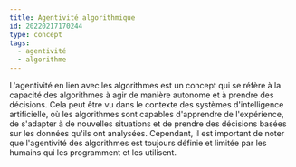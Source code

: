 ```yaml
---
title: Agentivité algorithmique
id: 20220217170244
type: concept
tags:
  - agentivité
  - algorithme
---
```


L'agentivité en lien avec les algorithmes est un concept qui se réfère à la capacité des algorithmes à agir de manière autonome et à prendre des décisions. Cela peut être vu dans le contexte des systèmes d'intelligence artificielle, où les algorithmes sont capables d'apprendre de l'expérience, de s'adapter à de nouvelles situations et de prendre des décisions basées sur les données qu'ils ont analysées. Cependant, il est important de noter que l'agentivité des algorithmes est toujours définie et limitée par les humains qui les programment et les utilisent.